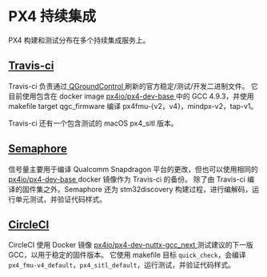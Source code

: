 # PX4 持续集成

PX4 构建和测试分布在多个持续集成服务上。

## [Travis-ci](https://travis-ci.org/PX4/PX4-Autopilot)

Travis-ci 负责通过[ QGroundControl ](http://qgroundcontrol.com/)刷新的官方稳定/测试/开发二进制文件。 它目前使用包含在 docker image [ px4io/px4-dev-base ](https://hub.docker.com/r/px4io/px4-dev-base/)中的 GCC 4.9.3，并使用 makefile target qgc_firmware 编译 px4fmu-{v2，v4}，mindpx-v2，tap-v1。

Travis-ci 还有一个包含测试的 macOS px4_sitl 版本。

## [Semaphore](https://semaphoreci.com/px4/PX4-Autopilot)

信号量主要用于编译 Qualcomm Snapdragon 平台的更改，但也可以使用相同的[ px4io/px4-dev-base ](https://hub.docker.com/r/px4io/px4-dev-base/) docker 镜像作为 Travis-ci 的备份。 除了由 Travis-ci 编译的固件集之外，Semaphore 还为 stm32discovery 构建过程，进行编解码，运行单元测试，并验证代码样式。

## [CircleCI](https://circleci.com/gh/PX4/PX4-Autopilot)

CircleCI 使用 Docker 镜像 [ px4io/px4-dev-nuttx-gcc_next ](https://hub.docker.com/r/px4io/px4-dev-nuttx-gcc_next/)测试建议的下一版 GCC，以用于稳定的固件版本。 它使用 makefile 目标 `quick_check`，会编译 `px4_fmu-v4_default`，`px4_sitl_default`，运行测试，并验证代码样式。